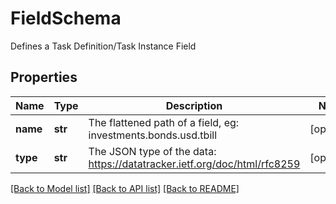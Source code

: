 # FieldSchema

Defines a Task Definition/Task Instance Field

## Properties
Name | Type | Description | Notes
------------ | ------------- | ------------- | -------------
**name** | **str** | The flattened path of a field, eg: investments.bonds.usd.tbill | [optional] 
**type** | **str** | The JSON type of the data: https://datatracker.ietf.org/doc/html/rfc8259 | [optional] 

[[Back to Model list]](../README.md#documentation-for-models) [[Back to API list]](../README.md#documentation-for-api-endpoints) [[Back to README]](../README.md)


